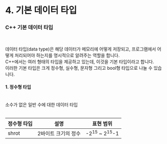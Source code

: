 # 4. 기본 데이터 타입


### C++ 기본 데이터 타입
<br/>

데이터 타입(data type)은 해당 데이터가 메모리에 어떻게 저장되고, 프로그램에서 어떻게 처리되어야 하는지를 명시적으로 알려주는 역할을 합니다.<br/>
C++에서는 여러 형태의 타입을 제공하고 있는데, 이것을 기본 타입이라고 합니다.<br/>
이러한 기본 타입은 크게 정수형, 실수형, 문자형 그리고 bool형 타입으로 나눌 수 있습니다.<br/>

#### 1. 정수형 타입
<br/>
소수가 없은 일반 수에 대한 데이터 타입<br/>
<br/>

|정수형 타입|설명|표현 범위|
|--------|------------|-----------|
|shrot|2바이트 크기의 정수|-2<sup>15</sup> ~ 2<sup>15</sup>-1|
